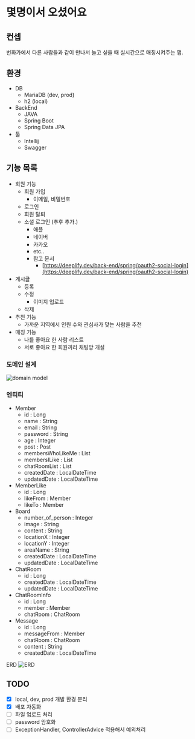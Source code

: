 # 몇명이서 오셨어요

## 컨셉

번화가에서 다른 사람들과 같이 만나서 놀고 싶을 때 실시간으로 매칭시켜주는 앱.

## 환경

- DB
    - MariaDB (dev, prod)
    - h2 (local)
- BackEnd
    - JAVA
    - Spring Boot
    - Spring Data JPA
- 툴
    - Intellij
    - Swagger

## 기능 목록

- 회원 기능
    - 회원 가입
        - 이메일, 비밀번호
    - 로그인
    - 회원 탈퇴
    - 소셜 로그인 (추후 추가.)
        - 애플
        - 네이버
        - 카카오
        - etc..
        - 참고 문서
            - [https://deeplify.dev/back-end/spring/oauth2-social-login](https://deeplify.dev/back-end/spring/oauth2-social-login)
- 게시글
    - 등록
    - 수정
        - 이미지 업로드
    - 삭제
- 추천 기능
    - 가까운 지역에서 인원 수와 관심사가 맞는 사람을 추천
- 매칭 기능
    - 나를 좋아요 한 사람 리스트
    - 서로 좋아요 한 회원끼리 채팅방 개설

### 도메인 설계

![domain model](https://i.ibb.co/18yfdLR/Screenshot-2022-12-29-at-3-52-06-PM.png)

### 엔티티

- Member
    - id : Long
    - name : String
    - email : String
    - password : String
    - age : Integer
    - post : Post
    - membersWhoLikeMe : List<Member>
    - membersILike : List<Member>
    - chatRoomList : List<ChatRoom>
    - createdDate : LocalDateTime
    - updatedDate : LocalDateTime
- MemberLike
    - id : Long
    - likeFrom : Member
    - likeTo : Member
- Board
    - number_of_person : Integer
    - image : String
    - content : String
    - locationX : Integer
    - locationY : Integer
    - areaName : String
    - createdDate : LocalDateTime
    - updatedDate : LocalDateTime
- ChatRoom
    - id : Long
    - createdDate : LocalDateTime
    - updatedDate : LocalDateTime
- ChatRoomInfo
    - id : Long
    - member : Member
    - chatRoom : ChatRoom
- Message
    - id : Long
    - messageFrom : Member
    - chatRoom : ChatRoom
    - content : String
    - createdDate : LocalDateTime

ERD
![ERD](https://i.ibb.co/LYJhNrD/Screenshot-2022-12-29-at-3-43-39-PM.png)

## TODO

- [x] local, dev, prod 개발 환경 분리
- [x] 배포 자동화
- [ ] 파일 업로드 처리
- [ ] password 암호화
- [ ] ExceptionHandler, ControllerAdvice 적용해서 예외처리